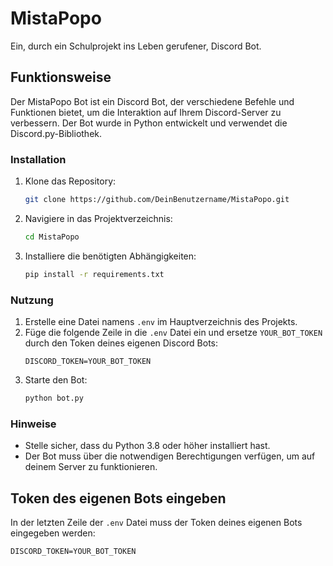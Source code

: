 # MistaPopo
Ein, durch ein Schulprojekt ins Leben gerufener, Discord Bot.

## Funktionsweise
Der MistaPopo Bot ist ein Discord Bot, der verschiedene Befehle und Funktionen bietet, um die Interaktion auf Ihrem Discord-Server zu verbessern. Der Bot wurde in Python entwickelt und verwendet die Discord.py-Bibliothek.

### Installation
1. Klone das Repository:
    ```bash
    git clone https://github.com/DeinBenutzername/MistaPopo.git
    ```
2. Navigiere in das Projektverzeichnis:
    ```bash
    cd MistaPopo
    ```
3. Installiere die benötigten Abhängigkeiten:
    ```bash
    pip install -r requirements.txt
    ```

### Nutzung
1. Erstelle eine Datei namens `.env` im Hauptverzeichnis des Projekts.
2. Füge die folgende Zeile in die `.env` Datei ein und ersetze `YOUR_BOT_TOKEN` durch den Token deines eigenen Discord Bots:
    ```env
    DISCORD_TOKEN=YOUR_BOT_TOKEN
    ```
3. Starte den Bot:
    ```bash
    python bot.py
    ```

### Hinweise
- Stelle sicher, dass du Python 3.8 oder höher installiert hast.
- Der Bot muss über die notwendigen Berechtigungen verfügen, um auf deinem Server zu funktionieren.

## Token des eigenen Bots eingeben
In der letzten Zeile der `.env` Datei muss der Token deines eigenen Bots eingegeben werden:
```env
DISCORD_TOKEN=YOUR_BOT_TOKEN
```
